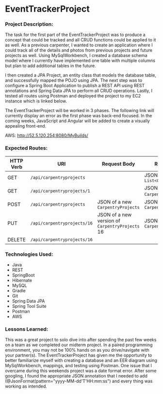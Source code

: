 # EventTrackerProject

### Project Description:

The task for the first part of the EventTrackerProject was to produce a concept that could be tracked and all CRUD functions could be applied to it as well. As a previous carpenter, I wanted to create an application where I could track all of the details and photos from previous projects and future projects as well. Using MySqlWorkbench, I created a database schema model where I currently have implemented one table with multiple columns but plan to add additional tables in the future.

I then created a JPA Project, an entity class that models the database table, and successfully mapped the POJO using JPA. The next step was to configure a Spring Boot Application to publish a REST API using REST annotations and Spring Data JPA to perform all CRUD operations. Lastly, I tested all routes using Postman and deployed the project to my EC2 instance which is linked below.

The EventTrackerProject will be worked in 3 phases. The following link will currently display an error as the first phase was back-end focused. In the coming weeks, JavaScript and Angular will be added to create a visually appealing front-end. 

AWS: http://52.5.120.254:8080/MyBuilds/

### Expected Routes:

| HTTP Verb | URI                  | Request Body | Response Body |
|-----------|----------------------|--------------|---------------|
| GET       | `/api/carpentryprojects`    |              | JSON of `List<CarpentryProjects>` |
| GET       | `/api/carpentryprojects/1` |              | JSON of `CarpentryProjects` 1 |
| POST      | `/api/carpentryprojects`    | JSON of a new `CarpentryProjects` | JSON of created `CarpentryProjects` |
| PUT       | `/api/carpentryprojects/16` | JSON of a new version of `CarpentryProjects` 16 | JSON of updated `CarpentryProjects` |
| DELETE    | `/api/carpentryprojects/16` |              | |

### Technologies Used:
<ul>
<li>Java</li>
<li>REST</li>
<li>SpringBoot</li>
<li>Hibernate</li>
<li>MySQL</li>
<li>Gradle</li>
<li>Git</li>
<li>Spring Data JPA</li>
<li>Spring Tool Suite</li>
<li>Postman</li>
<li>AWS</li>

</ul>

### Lessons Learned:

This was a great project to solo dive into after spending the past few weeks on a team as we completed our midterm project. In a paired programming environment, you may not be 100% hands on as you drive/navigate with your partner(s). The EventTrackerProject has given me the opportunity to better familiarize myself with creating a database and an EER diagram using MySqlWorkbench, mappings, and testing using Postman. One issue that I overcame during this weekends project was a date format error. After some googling, I found the appropriate JSON annotation that I needed to add (@JsonFormat(pattern="yyyy-MM-dd'T'HH:mm:ss") and every thing was working as intended.
